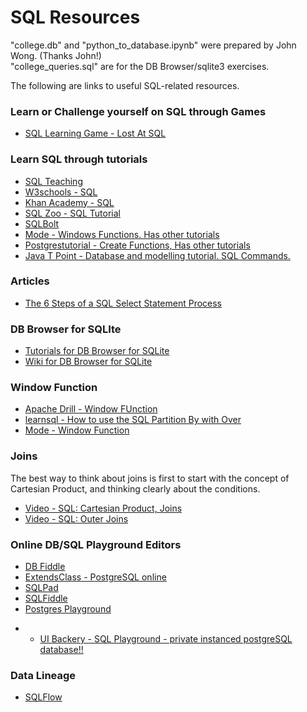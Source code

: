 # SQL Resources

"college.db" and "python_to_database.ipynb" were prepared by John Wong. (Thanks John!)  
"college_queries.sql" are for the DB Browser/sqlite3 exercises.   


The following are links to useful SQL-related resources.


### Learn or Challenge yourself on SQL through Games
- [SQL Learning Game - Lost At SQL](https://lost-at-sql.therobinlord.com/)


### Learn SQL through tutorials
- [SQL Teaching](https://www.sqlteaching.com/)
- [W3schools - SQL](https://www.w3schools.com/sql/)
- [Khan Academy - SQL](https://www.khanacademy.org/computing/computer-programming/sql)
- [SQL Zoo - SQL Tutorial](https://sqlzoo.net/wiki/SQL_Tutorial)
- [SQLBolt](https://sqlbolt.com/lesson/select_queries_introduction)
- [Mode - Windows Functions. Has other tutorials](https://mode.com/sql-tutorial/sql-window-functions/)
- [Postgrestutorial - Create Functions, Has other tutorials](https://www.postgresqltutorial.com/postgresql-plpgsql/postgresql-create-function/)
- [Java T Point - Database and modelling tutorial. SQL Commands.](https://www.javatpoint.com/dbms-sql-command)

### Articles
- [The 6 Steps of a SQL Select Statement Process](https://towardsdatascience.com/the-6-steps-of-a-sql-select-statement-process-b3696a49a642)

### DB Browser for SQLIte 
- [Tutorials for DB Browser for SQLite](https://github.com/sqlitebrowser/sqlitebrowser/wiki/Tutorials)
- [Wiki for DB Browser for SQLite](https://github.com/sqlitebrowser/sqlitebrowser/wiki)

### Window Function
- [Apache Drill - Window FUnction](https://drill.apache.org/docs/sql-window-functions-introduction/)
- [learnsql - How to use the SQL Partition By with Over](https://learnsql.com/blog/partition-by-with-over-sql/)
- [Mode - Window Function](https://mode.com/sql-tutorial/sql-window-functions/)

### Joins
The best way to think about joins is first to start with the concept of Cartesian Product, and thinking clearly about the conditions.
- [Video - SQL: Cartesian Product, Joins ](https://www.youtube.com/watch?v=58i-sZ6h1mI)
- [Video - SQL: Outer Joins](https://www.youtube.com/watch?v=pqPVIuzS0ZQ)

### Online DB/SQL Playground Editors
- [DB Fiddle](https://www.db-fiddle.com/)
- [ExtendsClass - PostgreSQL online](https://extendsclass.com/postgresql-online.html)
- [SQLPad](https://sqlpad.io/playground/)
- [SQLFiddle](http://sqlfiddle.com/)
- [Postgres Playground](https://www.crunchydata.com/developers/playground)
* - [UI Backery - SQL Playground - private instanced postgreSQL database!!](https://uibakery.io/sql-playground)

### Data Lineage
- [SQLFlow](https://www.gudusoft.com/sql-data-lineage-tool/?gclid=EAIaIQobChMIrKTmpc7Q_gIVtlZ9Ch0rmQi9EAAYASAAEgL7UPD_BwE)

